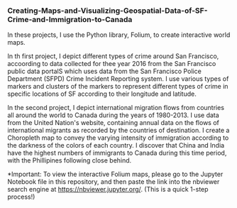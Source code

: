 ### Creating-Maps-and-Visualizing-Geospatial-Data-of-SF-Crime-and-Immigration-to-Canada

In these projects, I use the Python library, Folium, to create interactive world maps. 

In th first project, I depict different types of crime around San Francisco, accoording to data collected for thee year 2016 from the San Francisco public data portalS which uses data from the San Francisco Police Department (SFPD) Crime Incident Reporting system. I use various types of markers and clusters of the markers to represent different types of crime in specific locations of SF according to their longitude and latitude. 

In the second project, I depict international migration flows from countries all around the world to Canada during the years of 1980-2013. I use data from the United Nation's website, containing annual data on the flows of international migrants as recorded by the countries of destination. I create a Choropleth map to convey the varying intensity of immigration according to the darkness of the colors of each country. I discover that China and India have the highest numbers of immigrants to Canada during this time period, with the Phillipines following close behind.

*Important: To view the interactive Folium maps, please go to the Jupyter Notebook file in this repository, and then paste the link into the nbviewer search engine at https://nbviewer.jupyter.org/. (This is a quick 1-step process!)
